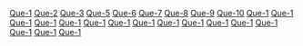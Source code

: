 [Que-1](https://github.com/harshalkolime/Javascript-Question-Assignment/tree/main/Que-1)
[Que-2](https://github.com/harshalkolime/Javascript-Question-Assignment/tree/main/Que-1)
[Que-3](https://github.com/harshalkolime/Javascript-Question-Assignment/tree/main/Que-1)
[Que-5](https://github.com/harshalkolime/Javascript-Question-Assignment/tree/main/Que-1)
[Que-6]()
[Que-7]()
[Que-8]()
[Que-9]()
[Que-10]()
[Que-1]()
[Que-1]()
[Que-1]()
[Que-1]()
[Que-1]()
[Que-1]()
[Que-1]()
[Que-1]()
[Que-1]()
[Que-1]()
[Que-1]()
[Que-1]()
[Que-1]()
[Que-1]()
[Que-1]()
[Que-1]()
